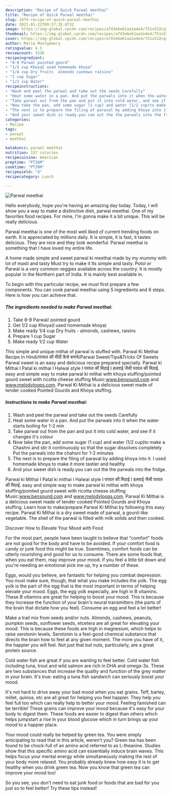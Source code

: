 ```yaml
---
description: "Recipe of Quick Parwal meethai"
title: "Recipe of Quick Parwal meethai"
slug: 2479-recipe-of-quick-parwal-meethai
date: 2021-01-22T09:57:35.073Z
image: https://img-global.cpcdn.com/recipes/a743e6e61aa1e4e4/751x532cq70/parwal-meethai-recipe-main-photo.jpg
thumbnail: https://img-global.cpcdn.com/recipes/a743e6e61aa1e4e4/751x532cq70/parwal-meethai-recipe-main-photo.jpg
cover: https://img-global.cpcdn.com/recipes/a743e6e61aa1e4e4/751x532cq70/parwal-meethai-recipe-main-photo.jpg
author: Maria Montgomery
ratingvalue: 4.3
reviewcount: 1526
recipeingredient:
- "8-9 Parwal pointed gourd"
- "1/2 cup KhoyaI used homemade khoya"
- "1/4 cup Dry fruits  almonds cashews raisins"
- "1 cup Sugar"
- "1/2 cup Water"
recipeinstructions:
- "Wash and peel the parwal and take out the seeds Carefully"
- "Heat some water in a pan. And put the parwals into it when the water starts boiling for 1-2 min"
- "Take parwal out from the pan and put it into cold water, and see if it changes it&#39;s colour"
- "Now take the pan, add some sugar (1 cup) and water (1/2 cup)to make a Chashni and stir it continuously so that the sugar dissolves completely Put the parwals into the chahsni for 1-2 minutes"
- "The next is to prepare the filing of paraval by adding khoya into it. I used homemade khoya to make it more tastier and healthy"
- "And your sweet dish is ready.you can out the the parwals into the fridge."
categories:
- Recipe
tags:
- parwal
- meethai

katakunci: parwal meethai 
nutrition: 157 calories
recipecuisine: American
preptime: "PT26M"
cooktime: "PT39M"
recipeyield: "4"
recipecategory: Lunch

---
```



![Parwal meethai](https://img-global.cpcdn.com/recipes/a743e6e61aa1e4e4/751x532cq70/parwal-meethai-recipe-main-photo.jpg)

Hello everybody, hope you're having an amazing day today. Today, I will show you a way to make a distinctive dish, parwal meethai. One of my favorites food recipes. For mine, I'm gonna make it a bit unique. This will be really delicious.

Parwal meethai is one of the most well liked of current trending foods on earth. It is appreciated by millions daily. It is simple, it is fast, it tastes delicious. They are nice and they look wonderful. Parwal meethai is something that I have loved my entire life.

A home made simple and sweet parwal ki meethai made by my mummy with lot of masti and tasty Must try to make it Its simple and tasty. Potol or Parwal is a very common veggies available across the country. It is mostly popular in the Northern part of India. It is mainly best available in.


To begin with this particular recipe, we must first prepare a few components. You can cook parwal meethai using 5 ingredients and 6 steps. Here is how you can achieve that.

<!--inarticleads1-->

##### The ingredients needed to make Parwal meethai:

1. Take 8-9 Parwal/ pointed gourd
1. Get 1/2 cup Khoya(I used homemade khoya)
1. Make ready 1/4 cup Dry fruits - almonds, cashews, raisins
1. Prepare 1 cup Sugar
1. Make ready 1/2 cup Water


This simple and unique mithai of parwal is stuffed with. Parwal Ki Methai Recipe In Hindi/परवल की मीठी कैसे बनाये/Parwal Sweet/Tips&amp;Tricks Of Sweets Parwal sweet is an easy and delicious recipe prepared specially. Parwal ki Mithai I Patal ki mithai I Halwai style I परवल की मिठाई I हलवाई जैसी परवल की मिठाई. easy and simple way to make parwal ki mithai with khoya stuffing/pointed gourd sweet with ricotta cheese stuffing Music:www.bensound.com and www.melodyloops.com. Parwal Ki Mithai is a delicious sweet made of tender cooked Pointed Gourds and Khoya stuffing. 

<!--inarticleads2-->

##### Instructions to make Parwal meethai:

1. Wash and peel the parwal and take out the seeds Carefully
1. Heat some water in a pan. And put the parwals into it when the water starts boiling for 1-2 min
1. Take parwal out from the pan and put it into cold water, and see if it changes it&#39;s colour
1. Now take the pan, add some sugar (1 cup) and water (1/2 cup)to make a Chashni and stir it continuously so that the sugar dissolves completely Put the parwals into the chahsni for 1-2 minutes
1. The next is to prepare the filing of paraval by adding khoya into it. I used homemade khoya to make it more tastier and healthy
1. And your sweet dish is ready.you can out the the parwals into the fridge.


Parwal ki Mithai I Patal ki mithai I Halwai style I परवल की मिठाई I हलवाई जैसी परवल की मिठाई. easy and simple way to make parwal ki mithai with khoya stuffing/pointed gourd sweet with ricotta cheese stuffing Music:www.bensound.com and www.melodyloops.com. Parwal Ki Mithai is a delicious sweet made of tender cooked Pointed Gourds and Khoya stuffing. Learn how to make/prepare Parwal Ki Mithai by following this easy recipe. Parwal Ki Mithai is a dry sweet made of parwal, a gourd-like vegetable. The shell of the parwal is filled with milk solids and then cooked. 

Discover How to Elevate Your Mood with Food


For the most part, people have been taught to believe that "comfort" foods are not good for the body and have to be avoided. If your comfort food is candy or junk food this might be true. Soemtimes, comfort foods can be utterly nourishing and good for us to consume. There are some foods that, when you eat them, may improve your mood. If you feel a little bit down and you're needing an emotional pick me up, try a number of these.

Eggs, would you believe, are fantastic for helping you combat depression. You must make sure, though, that what you make includes the yolk. The egg yolk is the part of the egg that is the most important in terms of helping elevate your mood. Eggs, the egg yolk especially, are high in B vitamins. These B vitamins are great for helping to boost your mood. This is because they increase the function of your brain's neural transmitters (the parts of the brain that dictate how you feel). Consume an egg and feel a lot better!

Make a trail mix from seeds and/or nuts. Almonds, cashews, peanuts, pumpkin seeds, sunflower seeds, etcetera are all great for elevating your mood. This is because these foods are high in magnesium, which helps to raise serotonin levels. Serotonin is a feel-good chemical substance that directs the brain how to feel at any given moment. The more you have of it, the happier you will feel. Not just that but nuts, particularly, are a great protein source.

Cold water fish are great if you are wanting to feel better. Cold water fish including tuna, trout and wild salmon are rich in DHA and omega-3s. These are two substances that increase the quality and function of the grey matter in your brain. It's true: eating a tuna fish sandwich can seriously boost your mood. 

It's not hard to drive away your bad mood when you eat grains. Teff, barley, millet, quinoa, etc are all great for helping you feel happier. They help you feel full too which can really help to better your mood. Feeling famished can be terrible! These grains can improve your mood because it's easy for your body to digest them. These foods are easier to digest than others which helps jumpstart a rise in your blood glucose which in turn brings up your mood to a happier place.

Your mood could really be helped by green tea. You were simply anticipating to read that in this article, weren't you? Green tea has been found to be chock-full of an amino acid referred to as L-theanine. Studies show that this specific amino acid can essentially induce brain waves. This helps focus your mental energy while simultaneously making the rest of your body more relaxed. You probably already knew how easy it is to get healthy when you drink green tea. Now you know that green tea can improve your mood too!

So you see, you don't need to eat junk food or foods that are bad for you just so to feel better! Try  these tips  instead!

